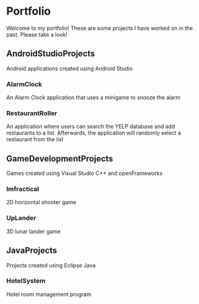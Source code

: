 # Portfolio
Welcome to my portfolio! These are some projects I have worked on in the past. Please take a look!
## AndroidStudioProjects
Android applications created using Android Studio
### AlarmClock
An Alarm Clock application that uses a minigame to snooze the alarm
### RestaurantRoller
An application where users can search the YELP database and add restaurants to a list. Afterwards, the application will randomly select a restaurant from the list
## GameDevelopmentProjects
Games created using Visual Studio C++ and openFrameworks
### Imfractical
2D horizontal shooter game
### UpLander
3D lunar lander game
## JavaProjects
Projects created using Eclipse Java
### HotelSystem
Hotel room management program
